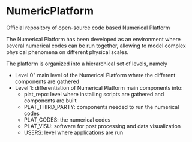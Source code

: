 # NumericPlatform
Official repository of open-source code based Numerical Platform

The Numerical Platform has been developed as an environment where several numerical
codes can be run together, allowing to model complex physical phenomena on different
physical scales. 

The platform is organized into a hierarchical set of levels, namely
* Level 0" main level of the Numerical Platform where the different components are gathered
* Level 1: differentiation of Numerical Platform main components into:
  * plat_repo: level where installing scripts are gathered and components are built
  * PLAT_THIRD_PARTY: components needed to run the numerical codes
  * PLAT_CODES: the numerical codes
  * PLAT_VISU: software for post processing and data visualization
  * USERS: level where applications are run
